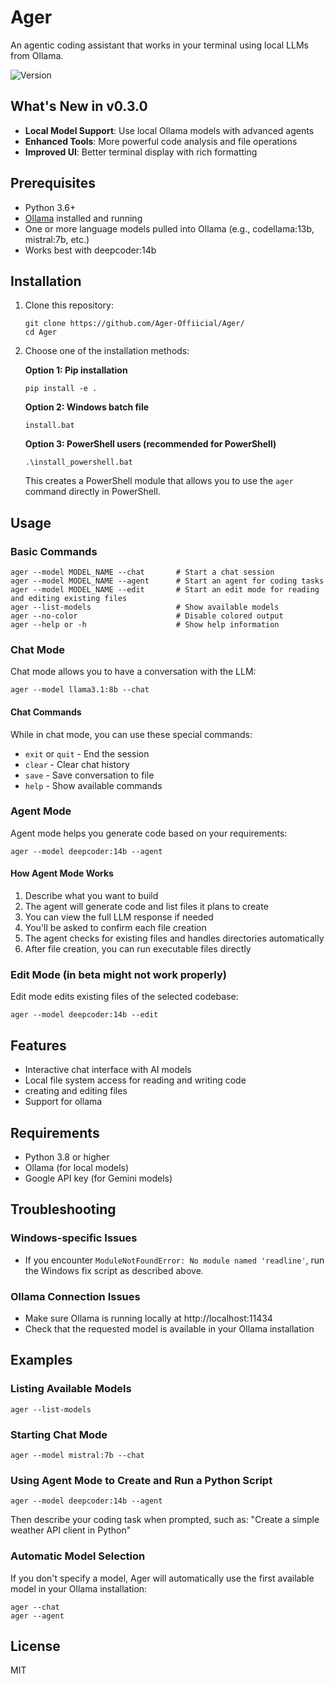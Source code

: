 # Ager

An agentic coding assistant that works in your terminal using local LLMs from Ollama.

![Version](https://img.shields.io/badge/version-0.3.2-blue)

## What's New in v0.3.0


- **Local Model Support**: Use local Ollama models with advanced agents
- **Enhanced Tools**: More powerful code analysis and file operations
- **Improved UI**: Better terminal display with rich formatting

## Prerequisites

- Python 3.6+
- [Ollama](https://ollama.ai/) installed and running
- One or more language models pulled into Ollama (e.g., codellama:13b, mistral:7b, etc.)
- Works best with deepcoder:14b

## Installation

1. Clone this repository:
   ```
   git clone https://github.com/Ager-Offiicial/Ager/
   cd Ager
   ```

2. Choose one of the installation methods:

   **Option 1: Pip installation**
   ```
   pip install -e .
   ```
   
   **Option 2: Windows batch file**
   ```
   install.bat
   ```
   
   **Option 3: PowerShell users (recommended for PowerShell)**
   ```
   .\install_powershell.bat
   ```
   This creates a PowerShell module that allows you to use the `ager` command directly in PowerShell.

## Usage

### Basic Commands

```
ager --model MODEL_NAME --chat       # Start a chat session
ager --model MODEL_NAME --agent      # Start an agent for coding tasks
ager --model MODEL_NAME --edit       # Start an edit mode for reading and editing existing files
ager --list-models                   # Show available models
ager --no-color                      # Disable colored output
ager --help or -h                    # Show help information
```



### Chat Mode

Chat mode allows you to have a conversation with the LLM:

```
ager --model llama3.1:8b --chat
```

#### Chat Commands

While in chat mode, you can use these special commands:
- `exit` or `quit` - End the session
- `clear` - Clear chat history
- `save` - Save conversation to file
- `help` - Show available commands

### Agent Mode

Agent mode helps you generate code based on your requirements:

```
ager --model deepcoder:14b --agent
```

#### How Agent Mode Works

1. Describe what you want to build
2. The agent will generate code and list files it plans to create
3. You can view the full LLM response if needed
4. You'll be asked to confirm each file creation
5. The agent checks for existing files and handles directories automatically
6. After file creation, you can run executable files directly

### Edit Mode (in beta might not work properly)

Edit mode edits existing files of the selected codebase:

```
ager --model deepcoder:14b --edit
```

## Features

- Interactive chat interface with AI models
- Local file system access for reading and writing code
- creating and editing files
- Support for ollama



## Requirements

- Python 3.8 or higher
- Ollama (for local models)
- Google API key (for Gemini models)




## Troubleshooting

### Windows-specific Issues
- If you encounter `ModuleNotFoundError: No module named 'readline'`, run the Windows fix script as described above.

### Ollama Connection Issues
- Make sure Ollama is running locally at http://localhost:11434
- Check that the requested model is available in your Ollama installation


## Examples

### Listing Available Models

```
ager --list-models
```

### Starting Chat Mode

```
ager --model mistral:7b --chat
```

### Using Agent Mode to Create and Run a Python Script

```
ager --model deepcoder:14b --agent
```

Then describe your coding task when prompted, such as: "Create a simple weather API client in Python"



### Automatic Model Selection

If you don't specify a model, Ager will automatically use the first available model in your Ollama installation:

```
ager --chat
ager --agent
```

## License

MIT